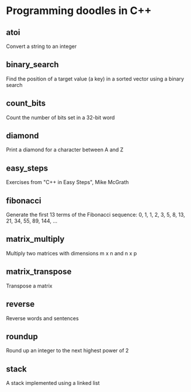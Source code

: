 # Programming doodles in C++

## atoi
Convert a string to an integer

## binary_search
Find the position of a target value (a key) in a sorted vector using a binary search

## count_bits
Count the number of bits set in a 32-bit word

## diamond
Print a diamond for a character between A and Z

## easy_steps
Exercises from "C++ in Easy Steps", Mike McGrath

## fibonacci
Generate the first 13 terms of the Fibonacci sequence:
    0, 1, 1, 2, 3, 5, 8, 13, 21, 34, 55, 89, 144, ...

## matrix_multiply
Multiply two matrices with dimensions m x n and n x p

## matrix_transpose
Transpose a matrix

## reverse
Reverse words and sentences

## roundup
Round up an integer to the next highest power of 2

## stack
A stack implemented using a linked list
